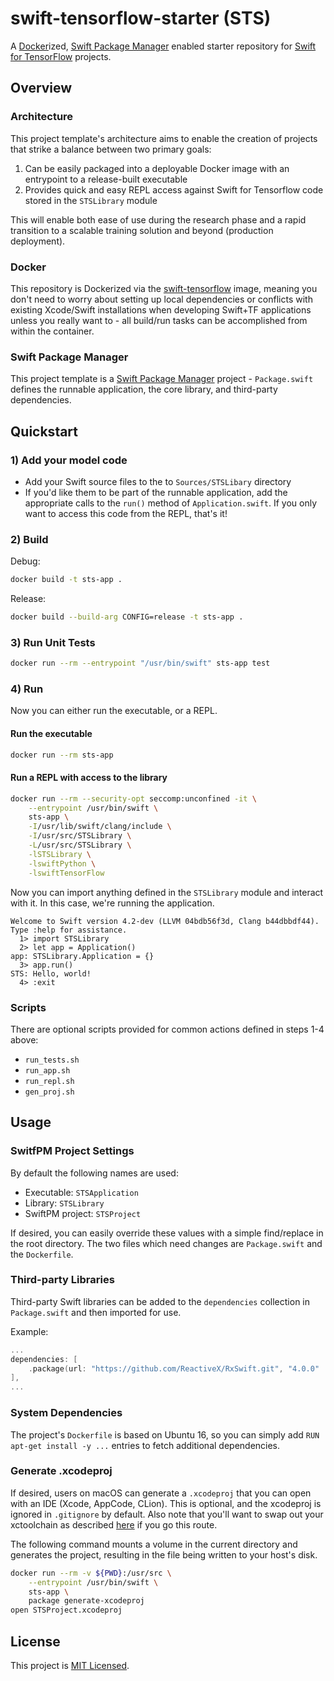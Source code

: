 # swift-tensorflow-starter (STS)

A [Docker](http://docker.com/)ized, [Swift Package Manager](https://swift.org/package-manager/) enabled starter repository for [Swift for TensorFlow](https://github.com/tensorflow/swift) projects.

## Overview

### Architecture

This project template's architecture aims to enable the creation of projects that strike a balance between two primary goals:

1. Can be easily packaged into a deployable Docker image with an entrypoint to a release-built executable
2. Provides quick and easy REPL access against Swift for Tensorflow code stored in the `STSLibrary` module 

This will enable both ease of use during the research phase and a rapid transition to a scalable training solution and beyond (production deployment).

### Docker

This repository is Dockerized via the [swift-tensorflow](https://github.com/zachgrayio/swift-tensorflow#7-start-the-repl-in-a-container) image, meaning you don't need to worry about setting up local dependencies or conflicts with existing Xcode/Swift installations when developing Swift+TF applications unless you really want to - all build/run tasks can be accomplished from within the container.

### Swift Package Manager

This project template is a [Swift Package Manager](https://swift.org/package-manager/) project - `Package.swift` defines the runnable application, the core library, and third-party dependencies.

## Quickstart

### 1) Add your model code

* Add your Swift source files to the to `Sources/STSLibary` directory
* If you'd like them to be part of the runnable application, add the appropriate calls to the `run()` method of `Application.swift`. If you only want to access this code from the REPL, that's it!

### 2) Build

Debug: 

```bash
docker build -t sts-app .
```

Release: 

```bash
docker build --build-arg CONFIG=release -t sts-app .
```

### 3) Run Unit Tests

```bash
docker run --rm --entrypoint "/usr/bin/swift" sts-app test
```

### 4) Run

Now you can either run the executable, or a REPL.

#### Run the executable

```bash
docker run --rm sts-app
```

#### Run a REPL with access to the library

```bash
docker run --rm --security-opt seccomp:unconfined -it \
    --entrypoint /usr/bin/swift \
    sts-app \
    -I/usr/lib/swift/clang/include \
    -I/usr/src/STSLibrary \
    -L/usr/src/STSLibrary \
    -lSTSLibrary \
    -lswiftPython \
    -lswiftTensorFlow
```

Now you can import anything defined in the `STSLibrary` module and interact with it. In this case, we're running the application.

```
Welcome to Swift version 4.2-dev (LLVM 04bdb56f3d, Clang b44dbbdf44). Type :help for assistance.
  1> import STSLibrary
  2> let app = Application()
app: STSLibrary.Application = {}
  3> app.run()
STS: Hello, world!
  4> :exit
```

### Scripts

There are optional scripts provided for common actions defined in steps 1-4 above:

* `run_tests.sh`
* `run_app.sh`
* `run_repl.sh`
* `gen_proj.sh`

## Usage

### SwitfPM Project Settings

By default the following names are used:

* Executable: `STSApplication`
* Library: `STSLibrary`
* SwiftPM project: `STSProject`

If desired, you can easily override these values with a simple find/replace in the root directory. The two files which need changes are `Package.swift` and the `Dockerfile`.

### Third-party Libraries

Third-party Swift libraries can be added to the `dependencies` collection in `Package.swift` and then imported for use. 

Example: 

```swift
...
dependencies: [
    .package(url: "https://github.com/ReactiveX/RxSwift.git", "4.0.0" ..< "5.0.0")
],
...
```

### System Dependencies

The project's `Dockerfile` is based on Ubuntu 16, so you can simply add `RUN apt-get install -y ...` entries to fetch additional dependencies.

### Generate .xcodeproj

If desired, users on macOS can generate a `.xcodeproj` that you can open with an IDE (Xcode, AppCode, CLion). This is optional, and the xcodeproj is ignored in `.gitignore` by default. Also note that you'll want to swap out your xctoolchain as described [here](https://github.com/tensorflow/swift/blob/master/Installation.md) if you go this route.

The following command mounts a volume in the current directory and generates the project, resulting in the file being written to your host's disk.

```bash
docker run --rm -v ${PWD}:/usr/src \
    --entrypoint /usr/bin/swift \
    sts-app \
    package generate-xcodeproj
open STSProject.xcodeproj
```

## License

This project is [MIT Licensed](https://github.com/zachgrayio/swift-tensorflow-starter/blob/master/LICENSE).
